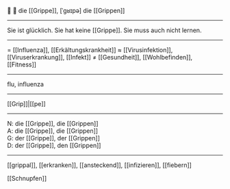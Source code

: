 🔴 🤒 die [[Grippe]], [ˈɡʁɪpə]
die [[Grippen]]

---
Sie ist glücklich. Sie hat keine [[Grippe]]. Sie muss auch nicht lernen.

---
= [[Influenza]], [[Erkältungskrankheit]]
≈ [[Virusinfektion]], [[Viruserkrankung]], [[Infekt]]
≠ [[Gesundheit]], [[Wohlbefinden]], [[Fitness]]

---
flu, influenza

---
[[Grip]]|[[pe]]

---
N: die [[Grippe]], die [[Grippen]]  
A: die [[Grippe]], die [[Grippen]]  
G: der [[Grippe]], der [[Grippen]]  
D: der [[Grippe]], den [[Grippen]]  

---
[[grippal]], [[erkranken]], [[ansteckend]], [[infizieren]], [[fiebern]]

[[Schnupfen]]
